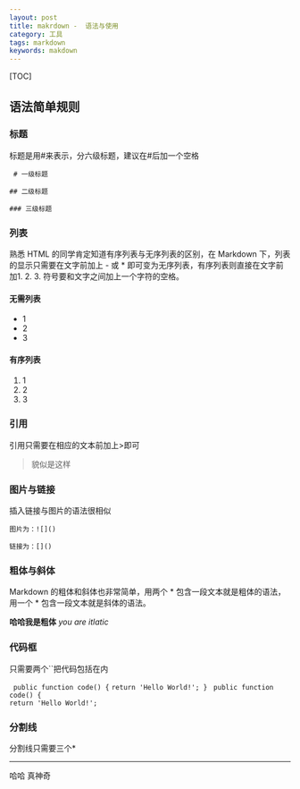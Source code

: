 ```yaml
---
layout: post
title: makrdown -  语法与使用
category: 工具
tags: markdown
keywords: makdown
---
```


[TOC]

## 语法简单规则
### 标题
标题是用#来表示，分六级标题，建议在#后加一个空格
    
     # 一级标题 

    ## 二级标题 

    ### 三级标题 

### 列表
熟悉 HTML 的同学肯定知道有序列表与无序列表的区别，在 Markdown 下，列表的显示只需要在文字前加上 - 或 * 即可变为无序列表，有序列表则直接在文字前加1. 2. 3. 符号要和文字之间加上一个字符的空格。

#### 无需列表
* 1  
* 2
* 3 

#### 有序列表
1. 1 
2. 2 
3. 3 

### 引用
引用只需要在相应的文本前加上>即可
> 貌似是这样

### 图片与链接
插入链接与图片的语法很相似

`图片为：![]()`

`链接为：[]()`

### 粗体与斜体
Markdown 的粗体和斜体也非常简单，用两个 * 包含一段文本就是粗体的语法，用一个 * 包含一段文本就是斜体的语法。

**哈哈我是粗体**      *you are itlatic*

### 代码框
只需要两个``把代码包括在内

`
    public function code()
    {`
       ` return 'Hello World!';
    }
`
<code>
    public function code()
    {
        return 'Hello World!';
</code>

### 分割线
分割线只需要三个*

***
哈哈 真神奇